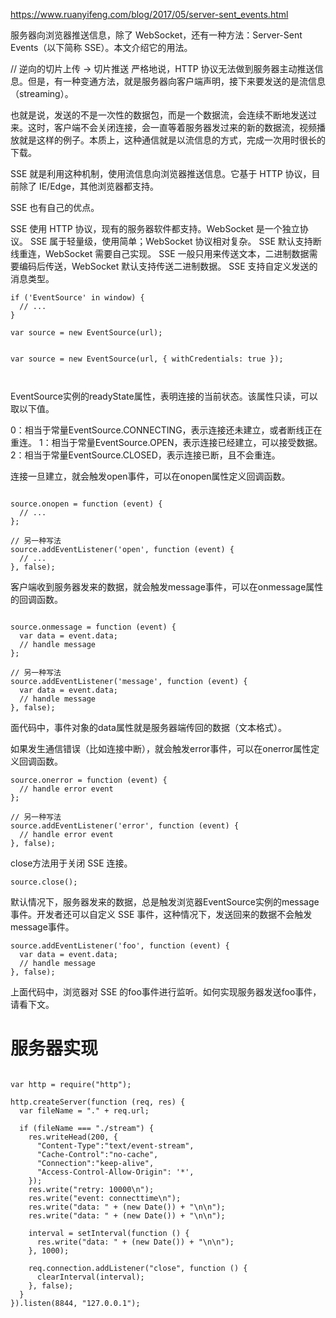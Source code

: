 https://www.ruanyifeng.com/blog/2017/05/server-sent_events.html

服务器向浏览器推送信息，除了 WebSocket，还有一种方法：Server-Sent Events（以下简称 SSE）。本文介绍它的用法。

// 逆向的切片上传   -> 切片推送
严格地说，HTTP 协议无法做到服务器主动推送信息。但是，有一种变通方法，就是服务器向客户端声明，接下来要发送的是流信息（streaming）。

也就是说，发送的不是一次性的数据包，而是一个数据流，会连续不断地发送过来。这时，客户端不会关闭连接，会一直等着服务器发过来的新的数据流，视频播放就是这样的例子。本质上，这种通信就是以流信息的方式，完成一次用时很长的下载。

SSE 就是利用这种机制，使用流信息向浏览器推送信息。它基于 HTTP 协议，目前除了 IE/Edge，其他浏览器都支持。


SSE 也有自己的优点。

SSE 使用 HTTP 协议，现有的服务器软件都支持。WebSocket 是一个独立协议。
SSE 属于轻量级，使用简单；WebSocket 协议相对复杂。
SSE 默认支持断线重连，WebSocket 需要自己实现。
SSE 一般只用来传送文本，二进制数据需要编码后传送，WebSocket 默认支持传送二进制数据。
SSE 支持自定义发送的消息类型。

```
if ('EventSource' in window) {
  // ...
}

var source = new EventSource(url);


var source = new EventSource(url, { withCredentials: true });



```

EventSource实例的readyState属性，表明连接的当前状态。该属性只读，可以取以下值。

0：相当于常量EventSource.CONNECTING，表示连接还未建立，或者断线正在重连。
1：相当于常量EventSource.OPEN，表示连接已经建立，可以接受数据。
2：相当于常量EventSource.CLOSED，表示连接已断，且不会重连。


连接一旦建立，就会触发open事件，可以在onopen属性定义回调函数。


```

source.onopen = function (event) {
  // ...
};

// 另一种写法
source.addEventListener('open', function (event) {
  // ...
}, false);

```

客户端收到服务器发来的数据，就会触发message事件，可以在onmessage属性的回调函数。


```

source.onmessage = function (event) {
  var data = event.data;
  // handle message
};

// 另一种写法
source.addEventListener('message', function (event) {
  var data = event.data;
  // handle message
}, false);

```

面代码中，事件对象的data属性就是服务器端传回的数据（文本格式）。

如果发生通信错误（比如连接中断），就会触发error事件，可以在onerror属性定义回调函数。

```
source.onerror = function (event) {
  // handle error event
};

// 另一种写法
source.addEventListener('error', function (event) {
  // handle error event
}, false);

```

close方法用于关闭 SSE 连接。

```
source.close();

```

默认情况下，服务器发来的数据，总是触发浏览器EventSource实例的message事件。开发者还可以自定义 SSE 事件，这种情况下，发送回来的数据不会触发message事件。
```
source.addEventListener('foo', function (event) {
  var data = event.data;
  // handle message
}, false);
```
上面代码中，浏览器对 SSE 的foo事件进行监听。如何实现服务器发送foo事件，请看下文。



# 服务器实现
```

var http = require("http");

http.createServer(function (req, res) {
  var fileName = "." + req.url;

  if (fileName === "./stream") {
    res.writeHead(200, {
      "Content-Type":"text/event-stream",
      "Cache-Control":"no-cache",
      "Connection":"keep-alive",
      "Access-Control-Allow-Origin": '*',
    });
    res.write("retry: 10000\n");
    res.write("event: connecttime\n");
    res.write("data: " + (new Date()) + "\n\n");
    res.write("data: " + (new Date()) + "\n\n");

    interval = setInterval(function () {
      res.write("data: " + (new Date()) + "\n\n");
    }, 1000);

    req.connection.addListener("close", function () {
      clearInterval(interval);
    }, false);
  }
}).listen(8844, "127.0.0.1");

```
